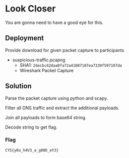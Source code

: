 # Look Closer

You are gonna need to have a good eye for this.

## Deployment

Provide download for given packet capture to participants

- suspicious-traffic.pcapng
    - SHA1: `2decbc42daa0fa72a41087107ea7339f597197da`
    - Wireshark Packet Capture

## Solution

Parse the packet capture using python and scapy.

Filter all DNS traffic and extract the additional payloads.

Join all payloads to form base64 string.

Decode string to get flag.

### Flag

`CYS{y0u_h4V3_a_g00D_eY3}` 
